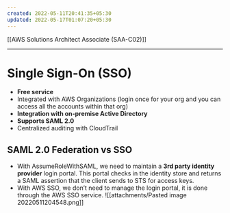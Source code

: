```yaml
---
created: 2022-05-11T20:41:35+05:30
updated: 2022-05-17T01:07:20+05:30
---
```

[[AWS Solutions Architect Associate (SAA-C02)]]

---
# Single Sign-On (SSO)
- **Free service**
- Integrated with AWS Organizations (login once for your org and you can access all the accounts within that org)
- **Integration with on-premise Active Directory**
- **Supports SAML 2.0**
- Centralized auditing with CloudTrail

## SAML 2.0 Federation vs SSO
- With AssumeRoleWithSAML, we need to maintain a **3rd party identity provider** login portal. This portal checks in the identity store and returns a SAML assertion that the client sends to STS for access keys.
- With AWS SSO, we don’t need to manage the login portal, it is done through the AWS SSO service.
![[attachments/Pasted image 20220511204548.png]]